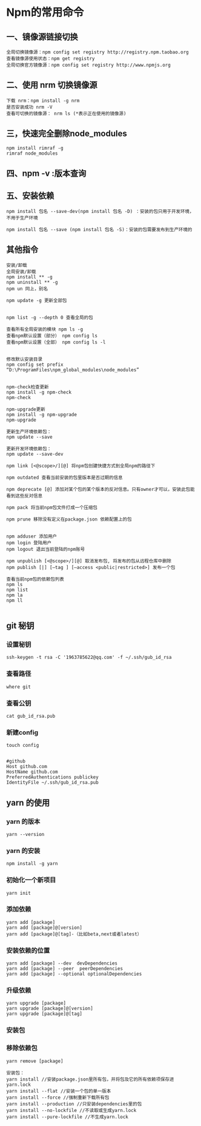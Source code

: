 # Npm的常用命令

## 一、镜像源链接切换
```npmignore
全局切换镜像源：npm config set registry http://registry.npm.taobao.org
查看镜像源使用状态：npm get registry
全局切换官方镜像源：npm config set registry http://www.npmjs.org
```
## 二、使用 nrm 切换镜像源
```npmignore
下载 nrm：npm install -g nrm
是否安装成功 nrm -V
查看可切换的镜像源： nrm ls (*表示正在使用的镜像源)
```
## 三，快速完全删除node_modules
```npmignore
npm install rimraf -g
rimraf node_modules

```
## 四、npm -v :版本查询
## 五、安装依赖
```npmignore
npm install 包名 --save-dev(npm install 包名 -D) ：安装的包只用于开发环境，不用于生产环境

npm install 包名 --save (npm install 包名 -S)：安装的包需要发布到生产环境的

```
## 其他指令
```npmignore
安装/卸载
全局安装/卸载
npm install ** -g
npm uninstall ** -g
npm un 同上，别名

npm update -g 更新全部包


npm list -g --depth 0 查看全局的包

查看所有全局安装的模块 npm ls -g
查看npm默认设置（部分） npm config ls
查看npm默认设置（全部） npm config ls -l


修改默认安装目录
npm config set prefix “D:\ProgramFiles\npm_global_modules\node_modules”


npm-check检查更新
npm install -g npm-check
npm-check

npm-upgrade更新
npm install -g npm-upgrade
npm-upgrade

更新生产环境依赖包：
npm update --save

更新开发环境依赖包：
npm update --save-dev

npm link [<@scope>/][@] 将npm包创建快捷方式到全局npm的路径下

npm outdated 查看当前安装的包里版本是否过期的信息

npm deprecate [@] 添加对某个包的某个版本的反对信息。只有owner才可以，安装此包能看到这些反对信息

npm pack 将当前npm包文件打成一个压缩包

npm prune 移除没有定义在package.json 依赖配置上的包


npm adduser 添加用户
npm login 登陆用户
npm logout 退出当前登陆的npm账号

npm unpublish [<@scope>/][@] 取消发布包, 将发布的包从远程仓库中删除
npm publish [|] [–tag ] [–access <public|restricted>] 发布一个包

查看当前npm包的依赖包列表
npm ls
npm list
npm la
npm ll


```
## git 秘钥
### 设置秘钥
```npmignore
ssh-keygen -t rsa -C '1963785622@qq.com' -f ~/.ssh/gub_id_rsa
```
### 查看路径
```npmignore
where git
```
### 查看公钥

```npmignore
cat gub_id_rsa.pub

```
### 新建config
```npmignore
touch config


#github
Host github.com
HostName github.com
PreferredAuthentications publickey
IdentityFile ~/.ssh/gub_id_rsa.pub
```
## yarn 的使用

### yarn 的版本
```npmignore
yarn --version
```
### yarn 的安装
```npmignore
npm install -g yarn

```
### 初始化一个新项目
```
yarn init

```

### 添加依赖
```npmignore
yarn add [package]
yarn add [package]@[version]
yarn add [package]@[tag]-（比如beta,next或者latest）

```

### 安装依赖的位置
```npmignore
yarn add [package] --dev  devDependencies
yarn add [package] --peer  peerDependencies
yarn add [package] --optional optionalDependencies
```
### 升级依赖

```npmignore
yarn upgrade [package]
yarn upgrade [package]@[version]
yarn upgrade [package]@[tag]

```
### 安装包

### 移除依赖包
```npmignore
yarn remove [package]
```
```npmignore
安装包：
yarn install //安装package.json里所有包，并将包及它的所有依赖项保存进yarn.lock
yarn install --flat //安装一个包的单一版本
yarn install --force //强制重新下载所有包
yarn install --production //只安装dependencies里的包
yarn install --no-lockfile //不读取或生成yarn.lock
yarn install --pure-lockfile //不生成yarn.lock

```

